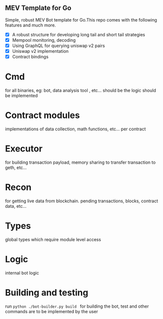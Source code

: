 ## MEV Template for Go
Simple, robust MEV Bot template for Go.This repo comes with the following features and much more.

- [x] A robust structure for developing long tail and short tail strategies
- [x] Mempool monitoring, decoding
- [x] Using GraphQL for querying uniswap v2 pairs
- [x] Uniswap v2 implementation 
- [x] Contract bindings

# Cmd
for all binaries, eg: bot, data analysis tool , etc... should be the logic should be implemented

# Contract modules
implementations of data collection, math functions, etc... per contract

# Executor
for building transaction payload, memory sharing to transfer transaction to geth, etc...

# Recon
for getting live data from blockchain. pending transactions, blocks, contract data, etc...

# Types
global types which require module level access

# Logic
internal bot logic

# Building and testing
run ```python ./bot-builder.py build ``` for building the bot, test and other commands are to be implemented by the user
